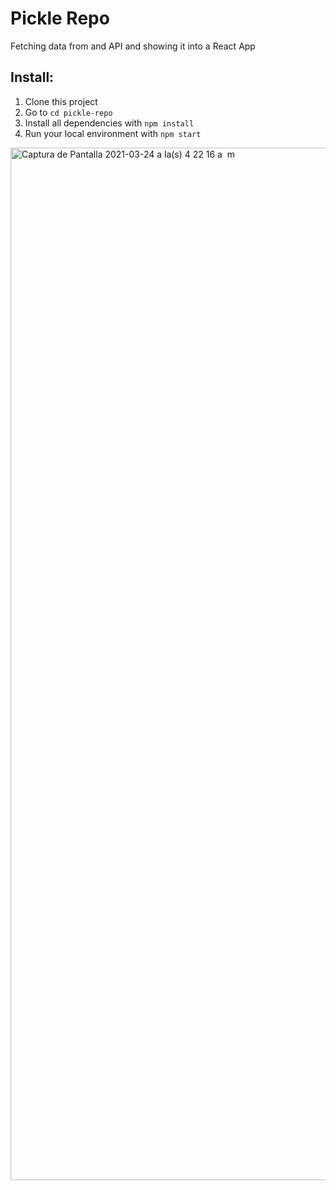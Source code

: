 # Pickle Repo
Fetching data from and API and showing it into a React App

## Install:
1. Clone this project
2. Go to `cd pickle-repo`
3. Install all dependencies with `npm install`
4. Run your local environment with `npm start`

<img width="1652" alt="Captura de Pantalla 2021-03-24 a la(s) 4 22 16 a  m" src="https://user-images.githubusercontent.com/3606663/112285715-9b925000-8c58-11eb-9632-48db995f1374.png">
